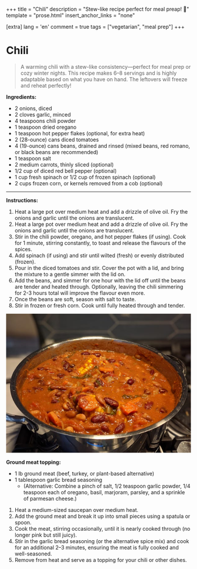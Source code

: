 +++
title = "Chili"
description = "Stew-like recipe perfect for meal preap! 🍛"
template = "prose.html"
insert_anchor_links = "none"

[extra]
lang = 'en'
comment = true
tags = ["vegetarian", "meal prep"]
+++

# Chili


> A warming chili with a stew-like consistency—perfect for meal prep or cozy winter nights. This recipe makes 6–8 servings and is highly adaptable based on what you have on hand. The leftovers will freeze and reheat perfectly!

**Ingredients:**


- 2 onions, diced
- 2 cloves garlic, minced
- 4 teaspoons chili powder
- 1 teaspoon dried oregano
- 1 teaspoon hot pepper flakes (optional, for extra heat)
- 2 (28-ounce) cans diced tomatoes
- 4 (19-ounce) cans beans, drained and rinsed (mixed beans, red romano, or black beans are recommended)
- 1 teaspoon salt
- 2 medium carrots, thinly sliced (optional)
- 1/2 cup of diced red bell pepper (optional)
- 1 cup fresh spinach or 1/2 cup of frozen spinach (optional)
- 2 cups frozen corn, or kernels removed from a cob (optional)

---

**Instructions:**


1. Heat a large pot over medium heat and add a drizzle of olive oil. Fry the onions and garlic until the onions are translucent.
2. Heat a large pot over medium heat and add a drizzle of olive oil. Fry the onions and garlic until the onions are translucent.
3. Stir in the chili powder, oregano, and hot pepper flakes (if using). Cook for 1 minute, stirring constantly, to toast and release the flavours of the spices.
4. Add spinach (if using) and stir until wilted (fresh) or evenly distributed (frozen).
5. Pour in the diced tomatoes and stir. Cover the pot with a lid, and bring the mixture to a gentle simmer with the lid on.
6. Add the beans, and simmer for one hour with the lid off until the beans are tender and heated through. Optionally, leaving the chili simmering for 2-3 hours total will improve the flavour even more.
7. Once the beans are soft, season with salt to taste.
8. Stir in frozen or fresh corn. Cook until fully heated through and tender.

![ChiliPot](chili_pic1.jpeg)

**Ground meat topping:**


- 1 lb ground meat (beef, turkey, or plant-based alternative)
- 1 tablespoon garlic bread seasoning
	- (Alternative: Combine a pinch of salt, 1/2 teaspoon garlic powder, 1/4 teaspoon each of oregano, basil, marjoram, parsley, and a sprinkle of parmesan cheese.)


1. Heat a medium-sized saucepan over medium heat.
2. Add the ground meat and break it up into small pieces using a spatula or spoon.
3. Cook the meat, stirring occasionally, until it is nearly cooked through (no longer pink but still juicy).
4. Stir in the garlic bread seasoning (or the alternative spice mix) and cook for an additional 2–3 minutes, ensuring the meat is fully cooked and well-seasoned.
5. Remove from heat and serve as a topping for your chili or other dishes.
